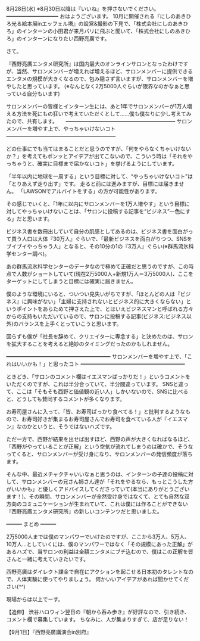 8月28日(水) ※8月30日以降は『いいね』を押さないでください。
━━━━━━━━━━
おはようございます。
10月に開催される『にしのあきひろ光る絵本展inエッフェル塔』の設営&撮影の下見で、「株式会社にしのあきひろ」のインターンの小田君が来月パリに飛ぶと聞いて、「株式会社にしのあきひろ」のインターンになりたい西野亮廣です。

さて。

『西野亮廣エンタメ研究所』は国内最大のオンラインサロンとなったわけですが、当然、サロンメンバーが増えれば増えるほど、サロンメンバーに提供できるエンタメの規模が大きくなるので、包み隠さず言いますが、サロンメンバーを増やしたと思っています。
(※なんとなく2万5000人ぐらいが限界なのかなぁと思っている自分もいます)

サロンメンバーの皆様とインターン生には、あと1年でサロンメンバーが1万人増える方法を死にもの狂いで考えていただくとして……僕も僕なりに少し考えてみたので、共有します。
　
━━━━━━━━━━━━━━━━━━━━━
サロンメンバーを増やす上で、やっちゃいけないコト
━━━━━━━━━━━━━━━━━━━━━

どの仕事にでも当てはまることだと思うのですが、「何をやらなくちゃいけないか？」を考えてもポンッとアイデアが出てこないので、こういう時は「それをやっちゃうと、確実に目標まで届かないコト」を挙げるようにしています。

「半年以内に地球を一周する」という目標に対して、“やっちゃいけないコト”は「とりあえず走り出す」です。
走ると前には進みますが、目標には届きません。
「LAWSONでアルバイトをする」の方が可能性があります。

その感じでいくと、「1年に以内にサロンメンバーを1万人増やす」という目標に対してやっちゃいけないことは、「サロンに投稿する記事を“ビジネス”一色にする」だと思います。

ビジネス書を数冊出していて自分の肌感としてあるのは、ビジネス書を面白がって買う人口は大体『30万人』ぐらいで、「最新ビジネスを面白がりつつ、SNSをブイブイやっちゃう人」となると、その10分の1の『3万人』ぐらい(※群馬流氷科学センター調べ)。

あの群馬流氷科学センターのデータなので極めて正確だと思うのですが、この時点で人数がショートしていて(現在2万5000人+新規1万人＝3万5000人)、ここをターゲットにしてしまうと目標には確実に届きません。

僕のような環境にいると、ついつい見失いがちですが、「ほとんどの人は『ビジネス』に興味がない」「主婦に支持されないとビジネス的に大きくならない」というポイントをあらためて押さえた上で、とはいえビジネスマンと呼ばれる方々からの支持もいただいているので、サロンに投稿する記事(ビジネス:ビジネス以外)のバランスを上手くとっていこうと思います。

図らずも僕が「社長を辞めて、クリエイターに専念する」と決めたのは、サロンを拡大することを考えると絶妙のタイミングだったのかもしれません。

━━━━━━━━━━━━━━━━━━━━
サロンメンバーを増やす上で、「これはいいかも！」と思ったコト
━━━━━━━━━━━━━━━━━━━━

ときどき、「サロンのコメント欄はイエスマンばっかりだ！」というコメントをいただくのですが、これは半分合っていて、半分間違っています。
SNSと違って、ここは「そもそも西野と価値観の近い人」しかいないので、SNSに比べると、どうしても賛同するコメントが多くなります。

お寿司屋さんに入って、「皆、お寿司ばっかり食べてる！」と批判するようなもので、お寿司好きが集まるお寿司屋さんでお寿司を食べている人が『イエスマン』なのかというと、そうではないハズです。

ただ一方で、西野が結果を出せば出すほど、西野の声が大きくなればなるほど、「西野がやっていることが正解」という空気が流れてしまうのは確かで、そうなってくると、サロンメンバーが受け身になり、サロンメンバーの発信頻度が落ちます。

そんな中、最近メチャクチャいいなぁと思うのは、インターンの子達の投稿に対して、サロンメンバーの兄さん姉さん達が「それをやるなら、もっとこうした方がいいかも」と優しくアドバイスしてくださっていて(本当にありがとうございます！)、その瞬間、サロンメンバーが全然受け身ではなくて、とても自然な双方向のコミュニケーションが生まれていて、これは僕には作ることができない『西野亮廣エンタメ研究所』の新しいコンテンツだと思いました。

━━━
まとめ
━━━

2万5000人までは僕のマンパワーでいけたのですが、ここから3万人、5万人、10万人…としていくには、僕のマンパワーではなく「その規模にあった正解」があるハズで、当サロンの利益は全額エンタメにブチ込むので、僕はこの正解を皆さんと一緒に考えていきたいです。

西野亮廣はダイレクト課金で自在にアクションを起こせる日本初のタレントなので、人体実験に使ってやりましょう。
何かいいアイデアがあれば聞かせてください(*^^*)

現場からは以上でーす。

【追伸】
渋谷ハロウィン翌日の『朝から呑み歩き』が好評なので、引き続き、コメント欄で募集しています。
ちなみに、人が集まりすぎて、店が足りない！

【9月1日】『西野亮廣講演会in別府』
